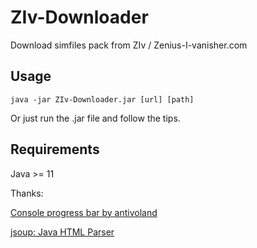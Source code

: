 # ZIv-Downloader

Download simfiles pack from ZIv / Zenius-I-vanisher.com

## Usage

```
java -jar ZIv-Downloader.jar [url] [path]
```

Or just run the .jar file and follow the tips.

## Requirements

Java >= 11

Thanks: 

[Console progress bar by antivoland](https://github.com/antivoland/console-progress-bar)

[jsoup: Java HTML Parser](https://jsoup.org/)